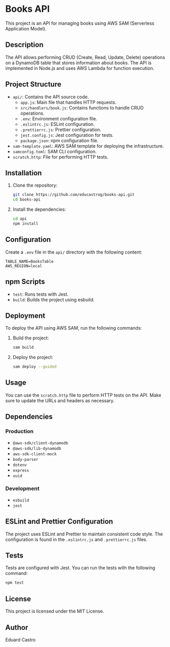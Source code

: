 # Books API

This project is an API for managing books using AWS SAM (Serverless Application Model).

## Description

The API allows performing CRUD (Create, Read, Update, Delete) operations on a DynamoDB table that stores information about books. The API is implemented in Node.js and uses AWS Lambda for function execution.

## Project Structure

- `api/`: Contains the API source code.
    - `app.js`: Main file that handles HTTP requests.
    - `src/handlers/book.js`: Contains functions to handle CRUD operations.
    - `.env`: Environment configuration file.
    - `.eslintrc.js`: ESLint configuration.
    - `.prettierrc.js`: Prettier configuration.
    - `jest.config.js`: Jest configuration for tests.
    - `package.json`: npm configuration file.
- `sam-template.yaml`: AWS SAM template for deploying the infrastructure.
- `samconfig.toml`: SAM CLI configuration.
- `scratch.http`: File for performing HTTP tests.

## Installation

1. Clone the repository:
    ```sh
    git clone https://github.com/educastrog/books-api.git
    cd books-api
    ```

2. Install the dependencies:
    ```sh
    cd api
    npm install
    ```

## Configuration

Create a `.env` file in the `api/` directory with the following content:
```dotenv
TABLE_NAME=BooksTable
AWS_REGION=local
```

## npm Scripts

- `test`: Runs tests with Jest.
- `build`: Builds the project using esbuild.

## Deployment

To deploy the API using AWS SAM, run the following commands:

1. Build the project:
    ```sh
    sam build
    ```

2. Deploy the project:
    ```sh
    sam deploy --guided
    ```

## Usage

You can use the `scratch.http` file to perform HTTP tests on the API. Make sure to update the URLs and headers as necessary.

## Dependencies

### Production

- `@aws-sdk/client-dynamodb`
- `@aws-sdk/lib-dynamodb`
- `aws-sdk-client-mock`
- `body-parser`
- `dotenv`
- `express`
- `uuid`

### Development

- `esbuild`
- `jest`

## ESLint and Prettier Configuration

The project uses ESLint and Prettier to maintain consistent code style. The configuration is found in the `.eslintrc.js` and `.prettierrc.js` files.

## Tests

Tests are configured with Jest. You can run the tests with the following command:
```sh
npm test
```

## License

This project is licensed under the MIT License.

## Author

Eduard Castro